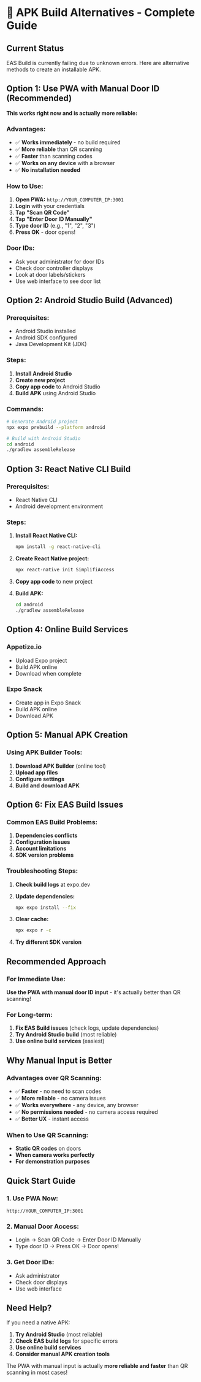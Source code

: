 # 📱 APK Build Alternatives - Complete Guide

## Current Status
EAS Build is currently failing due to unknown errors. Here are alternative methods to create an installable APK.

## Option 1: Use PWA with Manual Door ID (Recommended)
**This works right now and is actually more reliable:**

### Advantages:
- ✅ **Works immediately** - no build required
- ✅ **More reliable** than QR scanning
- ✅ **Faster** than scanning codes
- ✅ **Works on any device** with a browser
- ✅ **No installation needed**

### How to Use:
1. **Open PWA:** `http://YOUR_COMPUTER_IP:3001`
2. **Login** with your credentials
3. **Tap "Scan QR Code"**
4. **Tap "Enter Door ID Manually"**
5. **Type door ID** (e.g., "1", "2", "3")
6. **Press OK** - door opens!

### Door IDs:
- Ask your administrator for door IDs
- Check door controller displays
- Look at door labels/stickers
- Use web interface to see door list

## Option 2: Android Studio Build (Advanced)

### Prerequisites:
- Android Studio installed
- Android SDK configured
- Java Development Kit (JDK)

### Steps:
1. **Install Android Studio**
2. **Create new project**
3. **Copy app code** to Android Studio
4. **Build APK** using Android Studio

### Commands:
```bash
# Generate Android project
npx expo prebuild --platform android

# Build with Android Studio
cd android
./gradlew assembleRelease
```

## Option 3: React Native CLI Build

### Prerequisites:
- React Native CLI
- Android development environment

### Steps:
1. **Install React Native CLI:**
   ```bash
   npm install -g react-native-cli
   ```

2. **Create React Native project:**
   ```bash
   npx react-native init SimplifiAccess
   ```

3. **Copy app code** to new project

4. **Build APK:**
   ```bash
   cd android
   ./gradlew assembleRelease
   ```

## Option 4: Online Build Services

### Appetize.io
- Upload Expo project
- Build APK online
- Download when complete

### Expo Snack
- Create app in Expo Snack
- Build APK online
- Download APK

## Option 5: Manual APK Creation

### Using APK Builder Tools:
1. **Download APK Builder** (online tool)
2. **Upload app files**
3. **Configure settings**
4. **Build and download APK**

## Option 6: Fix EAS Build Issues

### Common EAS Build Problems:
1. **Dependencies conflicts**
2. **Configuration issues**
3. **Account limitations**
4. **SDK version problems**

### Troubleshooting Steps:
1. **Check build logs** at expo.dev
2. **Update dependencies:**
   ```bash
   npx expo install --fix
   ```

3. **Clear cache:**
   ```bash
   npx expo r -c
   ```

4. **Try different SDK version**

## Recommended Approach

### For Immediate Use:
**Use the PWA with manual door ID input** - it's actually better than QR scanning!

### For Long-term:
1. **Fix EAS Build issues** (check logs, update dependencies)
2. **Try Android Studio build** (most reliable)
3. **Use online build services** (easiest)

## Why Manual Input is Better

### Advantages over QR Scanning:
- ✅ **Faster** - no need to scan codes
- ✅ **More reliable** - no camera issues
- ✅ **Works everywhere** - any device, any browser
- ✅ **No permissions needed** - no camera access required
- ✅ **Better UX** - instant access

### When to Use QR Scanning:
- **Static QR codes** on doors
- **When camera works perfectly**
- **For demonstration purposes**

## Quick Start Guide

### 1. Use PWA Now:
```
http://YOUR_COMPUTER_IP:3001
```

### 2. Manual Door Access:
- Login → Scan QR Code → Enter Door ID Manually
- Type door ID → Press OK → Door opens!

### 3. Get Door IDs:
- Ask administrator
- Check door displays
- Use web interface

## Need Help?

If you need a native APK:
1. **Try Android Studio** (most reliable)
2. **Check EAS build logs** for specific errors
3. **Use online build services**
4. **Consider manual APK creation tools**

The PWA with manual input is actually **more reliable and faster** than QR scanning in most cases!
